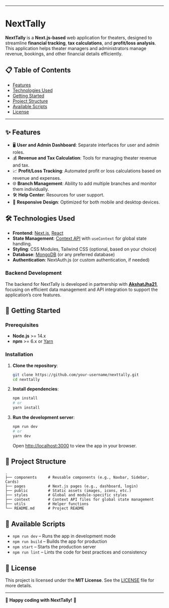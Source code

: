 

---

# **NextTally**

**NextTally** is a **Next.js-based** web application for theaters, designed to streamline **financial tracking**, **tax calculations**, and **profit/loss analysis**. This application helps theater managers and administrators manage revenue, bookings, and other financial details efficiently.

## 📋 **Table of Contents**

- [Features](#features)
- [Technologies Used](#technologies-used)
- [Getting Started](#getting-started)
- [Project Structure](#project-structure)
- [Available Scripts](#available-scripts)
- [License](#license)

---

## ✨ **Features**

- 🖥️ **User and Admin Dashboard**: Separate interfaces for user and admin roles.
- 💰 **Revenue and Tax Calculation**: Tools for managing theater revenue and tax.
- 📈 **Profit/Loss Tracking**: Automated profit or loss calculations based on revenue and expenses.
- 🌐 **Branch Management**: Ability to add multiple branches and monitor them individually.
- 🛠️ **Help Center**: Resources for user support.
- 📱 **Responsive Design**: Optimized for both mobile and desktop devices.

## 🛠️ **Technologies Used**

- **Frontend**: [Next.js](https://nextjs.org/), [React](https://reactjs.org/)
- **State Management**: [Context API](https://reactjs.org/docs/context.html) with `useContext` for global state handling.
- **Styling**: CSS Modules, Tailwind CSS (optional, based on your choice)
- **Database**: [MongoDB](https://www.mongodb.com/) (or any preferred database)
- **Authentication**: NextAuth.js (or custom authentication, if needed)

### **Backend Development**

The backend for NextTally is developed in partnership with **[AkshatJha21](https://github.com/AkshatJha21)**, focusing on efficient data management and API integration to support the application’s core features.

## 🚀 **Getting Started**

### **Prerequisites**

- **Node.js** >= 14.x
- **npm** >= 6.x or [Yarn](https://yarnpkg.com/)

### **Installation**

1. **Clone the repository**:

   ```bash
   git clone https://github.com/your-username/nexttally.git
   cd nexttally
   ```

2. **Install dependencies**:

   ```bash
   npm install
   # or
   yarn install
   ```

3. **Run the development server**:

   ```bash
   npm run dev
   # or
   yarn dev
   ```

   Open [http://localhost:3000](http://localhost:3000) to view the app in your browser.

## 📁 **Project Structure**

```plaintext
.
├── components     # Reusable components (e.g., Navbar, Sidebar, Cards)
├── pages          # Next.js pages (e.g., dashboard, login)
├── public         # Static assets (images, icons, etc.)
├── styles         # Global and module-specific styles
├── context        # Context API files for global state management
├── utils          # Helper functions
└── README.md      # Project README
```

## 📜 **Available Scripts**

- `npm run dev` – Runs the app in development mode
- `npm run build` – Builds the app for production
- `npm start` – Starts the production server
- `npm run lint` – Lints the code for best practices and consistency

## 📄 **License**

This project is licensed under the **MIT License**. See the [LICENSE](LICENSE) file for more details.

---

🎉 **Happy coding with NextTally!** 🎉

